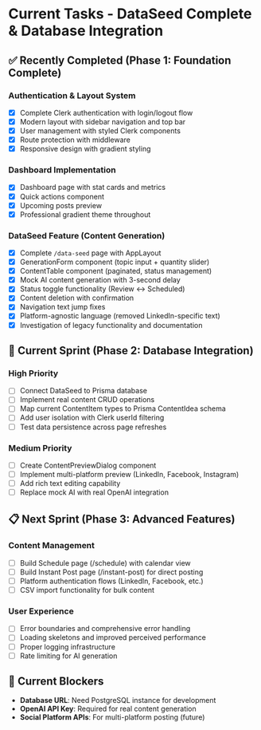 # Current Tasks - DataSeed Complete & Database Integration

## ✅ Recently Completed (Phase 1: Foundation Complete)

### Authentication & Layout System  
- [x] Complete Clerk authentication with login/logout flow
- [x] Modern layout with sidebar navigation and top bar
- [x] User management with styled Clerk components
- [x] Route protection with middleware
- [x] Responsive design with gradient styling

### Dashboard Implementation
- [x] Dashboard page with stat cards and metrics
- [x] Quick actions component  
- [x] Upcoming posts preview
- [x] Professional gradient theme throughout

### DataSeed Feature (Content Generation)
- [x] Complete `/data-seed` page with AppLayout
- [x] GenerationForm component (topic input + quantity slider)
- [x] ContentTable component (paginated, status management)
- [x] Mock AI content generation with 3-second delay
- [x] Status toggle functionality (Review ↔ Scheduled) 
- [x] Content deletion with confirmation
- [x] Navigation text jump fixes
- [x] Platform-agnostic language (removed LinkedIn-specific text)
- [x] Investigation of legacy functionality and documentation

## 🚧 Current Sprint (Phase 2: Database Integration)

### High Priority
- [ ] Connect DataSeed to Prisma database
- [ ] Implement real content CRUD operations  
- [ ] Map current ContentItem types to Prisma ContentIdea schema
- [ ] Add user isolation with Clerk userId filtering
- [ ] Test data persistence across page refreshes

### Medium Priority  
- [ ] Create ContentPreviewDialog component
- [ ] Implement multi-platform preview (LinkedIn, Facebook, Instagram)
- [ ] Add rich text editing capability
- [ ] Replace mock AI with real OpenAI integration

## 📋 Next Sprint (Phase 3: Advanced Features)

### Content Management
- [ ] Build Schedule page (/schedule) with calendar view
- [ ] Build Instant Post page (/instant-post) for direct posting
- [ ] Platform authentication flows (LinkedIn, Facebook, etc.)
- [ ] CSV import functionality for bulk content

### User Experience
- [ ] Error boundaries and comprehensive error handling
- [ ] Loading skeletons and improved perceived performance  
- [ ] Proper logging infrastructure
- [ ] Rate limiting for AI generation

## 🚫 Current Blockers

- **Database URL**: Need PostgreSQL instance for development
- **OpenAI API Key**: Required for real content generation
- **Social Platform APIs**: For multi-platform posting (future)